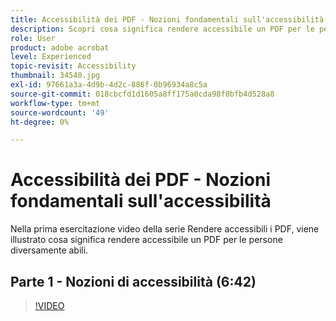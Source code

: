 ```yaml
---
title: Accessibilità dei PDF - Nozioni fondamentali sull'accessibilità
description: Scopri cosa significa rendere accessibile un PDF per le persone con disabilità
role: User
product: adobe acrobat
level: Experienced
topic-revisit: Accessibility
thumbnail: 34540.jpg
exl-id: 97661a3a-4d9b-4d2c-886f-0b96934a8c5a
source-git-commit: 018cbcfd1d1605a8ff175a0cda98f0bfb4d528a8
workflow-type: tm+mt
source-wordcount: '49'
ht-degree: 0%

---
```


# Accessibilità dei PDF - Nozioni fondamentali sull&#39;accessibilità

Nella prima esercitazione video della serie Rendere accessibili i PDF, viene illustrato cosa significa rendere accessibile un PDF per le persone diversamente abili.

## Parte 1 - Nozioni di accessibilità (6:42)

>[!VIDEO](https://video.tv.adobe.com/v/34540)
